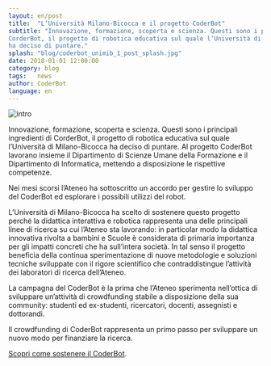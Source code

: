 ```yaml
---
layout: en/post
title:  "L’Università Milano-Bicocca e il progetto CoderBot"
subtitle: "Innovazione, formazione, scoperta e scienza. Questi sono i principali ingredienti di
CorderBot, il progetto di robotica educativa sul quale l’Università di Milano-Bicocca
ha deciso di puntare."
splash: "blog/coderbot_unimib_1_post_splash.jpg"
date: 2018-01-01 12:00:00
category: blog
tags:   news
author: CoderBot
language: en
---
```

![intro]({{site.baseurl}}/img/blog/coderbot_unimib_1_post_splash.jpg)

Innovazione, formazione, scoperta e scienza. Questi sono i principali ingredienti di
CorderBot, il progetto di robotica educativa sul quale l’Università di Milano-Bicocca
ha deciso di puntare. Al progetto CoderBot lavorano insieme il Dipartimento di
Scienze Umane della Formazione e il Dipartimento di Informatica, mettendo a
disposizione le rispettive competenze.

Nei mesi scorsi l’Ateneo ha sottoscritto un accordo per gestire lo sviluppo del
CoderBot ed esplorare i possibili utilizzi del robot.

L’Università di Milano-Bicocca ha scelto di sostenere questo progetto perché la
didattica interattiva e robotica rappresenta una delle principali linee di ricerca su cui
l’Ateneo sta lavorando: in particolar modo la didattica innovativa rivolta a bambini e
Scuole è considerata di primaria importanza per gli impatti concreti che ha sull’intera
società. In tal senso il progetto beneficia della continua sperimentazione di nuove
metodologie e soluzioni tecniche sviluppate con il rigore scientifico che
contraddistingue l’attività dei laboratori di ricerca dell’Ateneo.

La campagna del CoderBot è la prima che l’Ateneo sperimenta nell’ottica di
sviluppare un’attività di crowdfunding stabile a disposizione della sua community:
studenti ed ex-studenti, ricercatori, docenti, assegnisti e dottorandi.

Il crowdfunding di CoderBot rappresenta un primo passo per sviluppare un nuovo
modo per finanziare la ricerca.

[Scopri come sostenere il CoderBot](/blog/2018/02/02/it-campagna.html).
